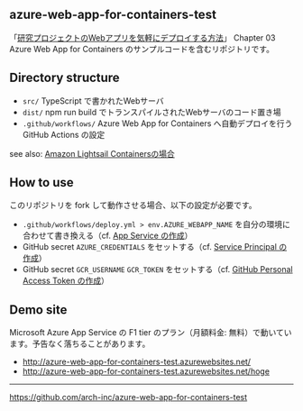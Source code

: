 azure-web-app-for-containers-test
---

「[研究プロジェクトのWebアプリを気軽にデプロイする方法](https://zenn.dev/junkato/books/how-to-deploy-research-web-apps)」 Chapter 03 Azure Web App for Containers のサンプルコードを含むリポジトリです。

## Directory structure

- `src/` TypeScript で書かれたWebサーバ
- `dist/` npm run build でトランスパイルされたWebサーバのコード置き場
- `.github/workflows/` Azure Web App for Containers へ自動デプロイを行う GitHub Actions の設定

see also: [Amazon Lightsail Containersの場合](https://github.com/arch-inc/amazon-lightsail-containers-test)

## How to use

このリポジトリを fork して動作させる場合、以下の設定が必要です。

- `.github/workflows/deploy.yml > env.AZURE_WEBAPP_NAME` を自分の環境に合わせて書き換える（cf. [App Service の作成](https://zenn.dev/junkato/books/how-to-deploy-research-web-apps/viewer/azure-web-app-for-containers#app-service-%E3%81%AE%E4%BD%9C%E6%88%90)）
- GitHub secret `AZURE_CREDENTIALS` をセットする（cf. [Service Principal の作成](https://zenn.dev/junkato/books/how-to-deploy-research-web-apps/viewer/azure-web-app-for-containers#service-principal-%E3%81%AE%E4%BD%9C%E6%88%90)）
- GitHub secret `GCR_USERNAME` `GCR_TOKEN` をセットする（cf. [GitHub Personal Access Token の作成](https://zenn.dev/junkato/books/how-to-deploy-research-web-apps/viewer/azure-web-app-for-containers#github-personal-access-token-%E3%81%AE%E4%BD%9C%E6%88%90)）

## Demo site

Microsoft Azure App Service の F1 tier のプラン（月額料金: 無料）で動いています。予告なく落ちることがあります。

- http://azure-web-app-for-containers-test.azurewebsites.net/
- http://azure-web-app-for-containers-test.azurewebsites.net/hoge

---
https://github.com/arch-inc/azure-web-app-for-containers-test